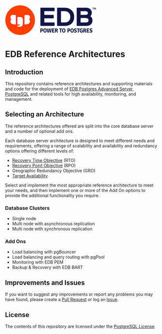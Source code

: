 ![EDB Logo](images/logo.png "EDB Logo")

# EDB Reference Architectures

## Introduction

This repository contains reference architectures and supporting materials and 
code for the deployment of 
[EDB Postgres Advanced Server](https://www.enterprisedb.com/products/edb-postgres-advanced-server-secure-ha-oracle-compatible),
[PostgreSQL](https://www.postgresql.org) and related tools for high availability,
monitoring, and management.

## Selecting an Architecture

The reference architectures offered are split into the core database server
and a number of optional add ons.

Each database server architecture is designed to meet different needs and 
requirements, offering a range of scalability and availability and redundancy
options offering different levels of:

* [Recovery Time Objective](https://en.wikipedia.org/wiki/Disaster_recovery#Recovery_Time_Objective) (RTO)
* [Recovery Point Objective](https://en.wikipedia.org/wiki/Disaster_recovery#Recovery_Point_Objective) (RPO)
* Geographic Redundancy Objective (GRO)
* [Target Availability](https://en.wikipedia.org/wiki/Availability)

Select and implement the most appropriate reference architecture to meet your
needs, and then implement one or more of the Add On options to provide the
additional functionality you require.

### Database Clusters

* Single node
* Multi node with asynchronous replication
* Multi node with synchronous replication

### Add Ons

* Load balancing with pgBouncer
* Load balancing and query routing with pgPool
* Monitoring with EDB PEM
* Backup & Recovery with EDB BART

## Improvements and Issues

If you want to suggest any improvements or report any problems you may have 
found, please create a 
[Pull Request](https://github.com/EnterpriseDB/edb-ref-archs/pulls) or log an
[Issue](https://github.com/EnterpriseDB/edb-ref-archs/issues).

## License

The contents of this repository are licensed under the 
[PostgreSQL License](LICENSE.md).